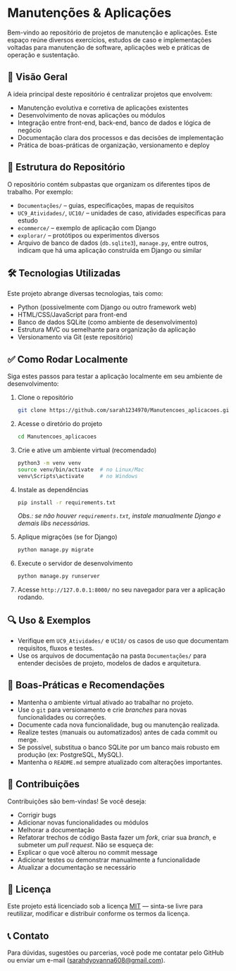 # Manutenções & Aplicações

Bem-vindo ao repositório de projetos de manutenção e aplicações.
Este espaço reúne diversos exercícios, estudos de caso e implementações voltadas para manutenção de software, aplicações web e práticas de operação e sustentação.

## 🎯 Visão Geral

A ideia principal deste repositório é centralizar projetos que envolvem:

* Manutenção evolutiva e corretiva de aplicações existentes
* Desenvolvimento de novas aplicações ou módulos
* Integração entre front-end, back-end, banco de dados e lógica de negócio
* Documentação clara dos processos e das decisões de implementação
* Prática de boas-práticas de organização, versionamento e deploy

## 📂 Estrutura do Repositório

O repositório contém subpastas que organizam os diferentes tipos de trabalho. Por exemplo:

* `Documentações/` – guias, especificações, mapas de requisitos
* `UC9_Atividades/`, `UC10/` – unidades de caso, atividades específicas para estudo
* `ecommerce/` – exemplo de aplicação com Django
* `explorar/` – protótipos ou experimentos diversos
* Arquivo de banco de dados (`db.sqlite3`), `manage.py`, entre outros, indicam que há uma aplicação construída em Django ou similar

## 🛠 Tecnologias Utilizadas

Este projeto abrange diversas tecnologias, tais como:

* Python (possivelmente com Django ou outro framework web)
* HTML/CSS/JavaScript para front-end
* Banco de dados SQLite (como ambiente de desenvolvimento)
* Estrutura MVC ou semelhante para organização da aplicação
* Versionamento via Git (este repositório)

## ✅ Como Rodar Localmente

Siga estes passos para testar a aplicação localmente em seu ambiente de desenvolvimento:

1. Clone o repositório

   ```bash
   git clone https://github.com/sarah1234970/Manutencoes_aplicacoes.git
   ```
2. Acesse o diretório do projeto

   ```bash
   cd Manutencoes_aplicacoes
   ```
3. Crie e ative um ambiente virtual (recomendado)

   ```bash
   python3 -m venv venv
   source venv/bin/activate  # no Linux/Mac  
   venv\Scripts\activate     # no Windows  
   ```
4. Instale as dependências

   ```bash
   pip install -r requirements.txt
   ```

   *Obs.: se não houver `requirements.txt`, instale manualmente Django e demais libs necessárias.*
5. Aplique migrações (se for Django)

   ```bash
   python manage.py migrate
   ```
6. Execute o servidor de desenvolvimento

   ```bash
   python manage.py runserver
   ```
7. Acesse `http://127.0.0.1:8000/` no seu navegador para ver a aplicação rodando.

## 🔍 Uso & Exemplos

* Verifique em `UC9_Atividades/` e `UC10/` os casos de uso que documentam requisitos, fluxos e testes.
* Use os arquivos de documentação na pasta `Documentações/` para entender decisões de projeto, modelos de dados e arquitetura.

## 📌 Boas-Práticas e Recomendações

* Mantenha o ambiente virtual ativado ao trabalhar no projeto.
* Use o `git` para versionamento e crie *branches* para novas funcionalidades ou correções.
* Documente cada nova funcionalidade, bug ou manutenção realizada.
* Realize testes (manuais ou automatizados) antes de cada commit ou merge.
* Se possível, substitua o banco SQLite por um banco mais robusto em produção (ex: PostgreSQL, MySQL).
* Mantenha o `README.md` sempre atualizado com alterações importantes.

## 🤝 Contribuições

Contribuições são bem-vindas! Se você deseja:

* Corrigir bugs
* Adicionar novas funcionalidades ou módulos
* Melhorar a documentação
* Refatorar trechos de código
  Basta fazer um *fork*, criar sua *branch*, e submeter um *pull request*.
  Não se esqueça de:
* Explicar o que você alterou no commit message
* Adicionar testes ou demonstrar manualmente a funcionalidade
* Atualizar a documentação se necessário

## 📄 Licença

Este projeto está licenciado sob a licença [MIT](LICENSE) — sinta-se livre para reutilizar, modificar e distribuir conforme os termos da licença.

## 📞 Contato

Para dúvidas, sugestões ou parcerias, você pode me contatar pelo GitHub ou enviar um e-mail (sarahdyovanna608@gmail.com).
